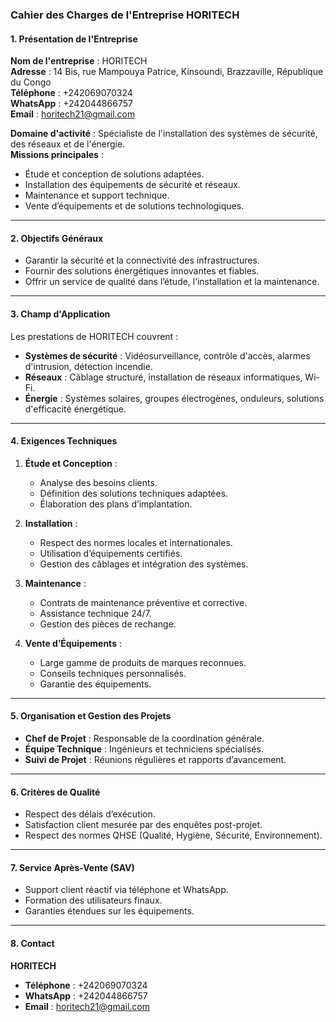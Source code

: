 ### **Cahier des Charges de l'Entreprise HORITECH**

#### **1. Présentation de l'Entreprise**
**Nom de l'entreprise** : HORITECH  
**Adresse** : 14 Bis, rue Mampouya Patrice, Kinsoundi, Brazzaville, République du Congo  
**Téléphone** : +242069070324  
**WhatsApp** : +242044866757  
**Email** : horitech21@gmail.com  

**Domaine d'activité** : Spécialiste de l'installation des systèmes de sécurité, des réseaux et de l'énergie.  
**Missions principales** :  
- Étude et conception de solutions adaptées.  
- Installation des équipements de sécurité et réseaux.  
- Maintenance et support technique.  
- Vente d’équipements et de solutions technologiques.

---

#### **2. Objectifs Généraux**
- Garantir la sécurité et la connectivité des infrastructures.
- Fournir des solutions énergétiques innovantes et fiables.
- Offrir un service de qualité dans l’étude, l’installation et la maintenance.

---

#### **3. Champ d'Application**
Les prestations de HORITECH couvrent :  
- **Systèmes de sécurité** : Vidéosurveillance, contrôle d'accès, alarmes d'intrusion, détection incendie.  
- **Réseaux** : Câblage structuré, installation de réseaux informatiques, Wi-Fi.  
- **Énergie** : Systèmes solaires, groupes électrogènes, onduleurs, solutions d'efficacité énergétique.  

---

#### **4. Exigences Techniques**
1. **Étude et Conception** :  
   - Analyse des besoins clients.  
   - Définition des solutions techniques adaptées.  
   - Élaboration des plans d’implantation.  

2. **Installation** :  
   - Respect des normes locales et internationales.  
   - Utilisation d’équipements certifiés.  
   - Gestion des câblages et intégration des systèmes.  

3. **Maintenance** :  
   - Contrats de maintenance préventive et corrective.  
   - Assistance technique 24/7.  
   - Gestion des pièces de rechange.

4. **Vente d’Équipements** :  
   - Large gamme de produits de marques reconnues.  
   - Conseils techniques personnalisés.  
   - Garantie des équipements.

---

#### **5. Organisation et Gestion des Projets**
- **Chef de Projet** : Responsable de la coordination générale.  
- **Équipe Technique** : Ingénieurs et techniciens spécialisés.  
- **Suivi de Projet** : Réunions régulières et rapports d’avancement.  

---

#### **6. Critères de Qualité**
- Respect des délais d’exécution.  
- Satisfaction client mesurée par des enquêtes post-projet.  
- Respect des normes QHSE (Qualité, Hygiène, Sécurité, Environnement).  

---

#### **7. Service Après-Vente (SAV)**
- Support client réactif via téléphone et WhatsApp.  
- Formation des utilisateurs finaux.  
- Garanties étendues sur les équipements.

---

#### **8. Contact**
**HORITECH**  
- **Téléphone** : +242069070324  
- **WhatsApp** : +242044866757  
- **Email** : horitech21@gmail.com  


